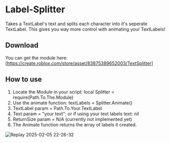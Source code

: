 # Label-Splitter
Takes a TextLabel's text and splits each character into it's seperate TextLabel.
This gives you way more control with animating your TextLabels!

## Download
You can get the module here: [https://create.roblox.com/store/asset/83875389652003/TextSplitter]

## How to use
1. Locate the Module in your script: local Splitter = require(Path.To.The.Module)
2. Use the animate function: textLabels = Splitter.Animate()
3. TextLabel param = Path.To.Your.TextLabel
4. Text param = "your text"; or if using your text labels text: nil
5. ReturnSize param = N/A (currently not implemented yet)
6. The Animate function returns the array of labels it created.

![Replay 2025-02-05 22-26-32](https://github.com/user-attachments/assets/f19c29e7-8a53-41f0-8cbb-5738b24588c2)
